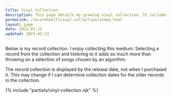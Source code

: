 ```yaml
---
title: Vinyl Collection
description: This page details my growing vinyl collection. It includes photos of the cover, sleeves and the vinyl itself, along with commentary on my thoughts on the packaging and the music itself.
permalink: /recordshelf/vinyl-collection/index.html
layout: page
date: 2022-03-22
updated: 2023-01-23
---
```


Below is my record collection. I enjoy collecting this medium. Selecting a record from the collection and listening to it adds so much more than throwing on a selection of songs chosen by an algorithm.

The record collection is displayed by the release date, not when I purchased it. This may change if I can determine collection dates for the older records in the collection.

{% include "partials/vinyl-collection.njk" %}
